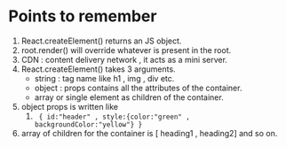 # Points to remember

1. React.createElement() returns an JS object.
2. root.render() will override whatever is present in the root.
3. CDN : content delivery network , it acts as a mini server.
4. React.createElement() takes 3 arguments.
   * string : tag name like h1 , img , div etc.
   * object : props contains all the attributes of the container.
   * array or single element as children of the container.
5. object props is written like 
   1. ` { id:"header" , style:{color:"green" , backgroundColor:"yellow"} }`
6. array of children for the container is [ heading1 , heading2] and so on.